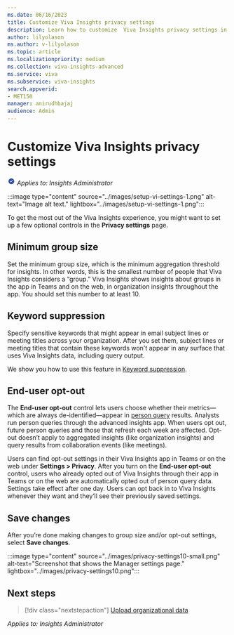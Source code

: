 ```yaml
---
ms.date: 06/16/2023
title: Customize Viva Insights privacy settings
description: Learn how to customize  Viva Insights privacy settings in the advanced insights app
author: lilyolason
ms.author: v-lilyolason
ms.topic: article
ms.localizationpriority: medium 
ms.collection: viva-insights-advanced 
ms.service: viva 
ms.subservice: viva-insights 
search.appverid: 
- MET150 
manager: anirudhbajaj
audience: Admin
---
```


# Customize Viva Insights privacy settings

![insights admin](../images/applies-to-insights-admin.png) *Applies to: Insights Administrator*

:::image type="content" source="../images/setup-vi-settings-1.png" alt-text="Image alt text." lightbox="../images/setup-vi-settings-1.png":::

To get the most out of the Viva Insights experience, you might want to set up a few optional controls in the **Privacy settings** page. 

## Minimum group size

Set the minimum group size, which is the minimum aggregation threshold for insights. In other words, this is the smallest number of people that Viva Insights considers a “group.” Viva Insights shows insights about groups in the app in Teams and on the web, in organization insights throughout the app. You should set this number to at least 10.

## Keyword suppression

Specify sensitive keywords that might appear in email subject lines or meeting titles across your organization. After you set them, subject lines or meeting titles that contain these keywords won't appear in any surface that uses Viva Insights data, including query output.

We show you how to use this feature in [Keyword suppression](../admin/keyword-suppression.md).

## End-user opt-out

The **End-user opt-out** control lets users choose whether their metrics—which are always de-identified—appear in [person query](..//analyst/person-query-overview.md) results. Analysts run person queries through the advanced insights app. When users opt out, future person queries and those that refresh each week are affected. Opt-out doesn’t apply to aggregated insights (like organization insights) and query results from collaboration events (like meetings). 

Users can find opt-out settings in their Viva Insights app in Teams or on the web under **Settings > Privacy**. After you turn on the **End-user opt-out** control, users who already opted out of Viva Insights through their app in Teams or on the web are automatically opted out of person query data. Settings take effect after one day. Users can opt back in to Viva Insights whenever they want and they’ll see their previously saved settings. 

## Save changes

After you’re done making changes to group size and/or opt-out settings, select **Save changes**.

:::image type="content" source="../images/privacy-settings10-small.png" alt-text="Screenshot that shows the Manager settings page." lightbox="../images/privacy-settings10.png":::

## Next steps

> [!div class="nextstepaction"]
> [Upload organizational data](upload-data.md)

*Applies to: Insights Administrator*


